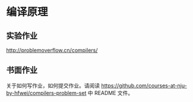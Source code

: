 # 编译原理

## 实验作业

http://problemoverflow.cn/compilers/

## 书面作业

关于如何写作业，如何提交作业。请阅读 https://github.com/courses-at-nju-by-hfwei/compilers-problem-set 中 README 文件。